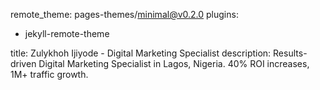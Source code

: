 remote_theme: pages-themes/minimal@v0.2.0
plugins:
- jekyll-remote-theme

title: Zulykhoh Ijiyode - Digital Marketing Specialist
description: Results-driven Digital Marketing Specialist in Lagos, Nigeria. 40% ROI increases, 1M+ traffic growth.

